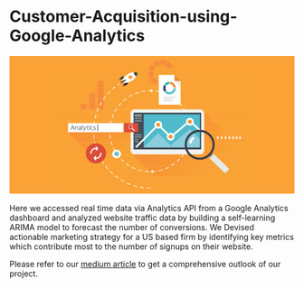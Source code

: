 # Customer-Acquisition-using-Google-Analytics
![Alt Text](GA.jpg)

Here we accessed real time data via Analytics API from a Google Analytics dashboard and analyzed website traffic data by building a self-learning ARIMA model to forecast the number of conversions. We Devised actionable marketing strategy for a US based firm by identifying key metrics which contribute most to the number of signups on their website.

Please refer to our [medium article](https://medium.com/analytics-vidhya/google-analytics-simplified-28c549babee6) to get a comprehensive outlook of our project.

